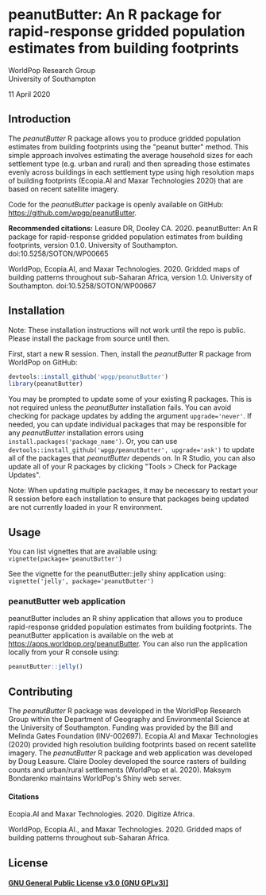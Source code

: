 #  peanutButter: An R package for rapid-response gridded population estimates from building footprints

WorldPop Research Group  
University of Southampton

11 April 2020

## Introduction

The _peanutButter_ R package allows you to produce gridded population estimates from building footprints using the "peanut butter" method. This simple approach involves estimating the average household sizes for each settlement type (e.g. urban and rural) and then spreading those estimates evenly across buildings in each settlement type using high resolution maps of building footprints (Ecopia.AI and Maxar Technologies 2020) that are based on recent satellite imagery.

Code for the _peanutButter_ package is openly available on GitHub: <a href='https://github.com/wpgp/peanutButter' target='_blank'>https://github.com/wpgp/peanutButter</a>.

**Recommended citations:**
Leasure DR, Dooley CA. 2020. peanutButter: An R package for rapid-response gridded population estimates from building footprints, version 0.1.0. University of Southampton. doi:10.5258/SOTON/WP00665

WorldPop, Ecopia.AI, and Maxar Technologies. 2020. Gridded maps of building patterns throughout sub-Saharan Africa, version 1.0. University of Southampton. doi:10.5258/SOTON/WP00667 

## Installation

Note: These installation instructions will not work until the repo is public. Please install the package from source until then.

First, start a new R session. Then, install the _peanutButter_ R package from WorldPop on GitHub:

```r
devtools::install_github('wpgp/peanutButter')
library(peanutButter)
```

You may be prompted to update some of your existing R packages. This is not required unless the _peanutButter_ installation fails. You can avoid checking for package updates by adding the argument `upgrade='never'`. If needed, you can update individual packages that may be responsible for any _peanutButter_ installation errors using `install.packages('package_name')`. Or, you can use `devtools::install_github('wpgp/peanutButter', upgrade='ask')` to update all of the packages that _peanutButter_ depends on. In R Studio, you can also update all of your R packages by clicking "Tools > Check for Package Updates". 

Note: When updating multiple packages, it may be necessary to restart your R session before each installation to ensure that packages being updated are not currently loaded in your R environment.

## Usage

You can list vignettes that are available using: `vignette(package='peanutButter')`

See the vignette for the peanutButter::jelly shiny application using: `vignette('jelly', package='peanutButter')`

### peanutButter web application

peanutButter includes an R shiny application that allows you to produce rapid-response gridded population estimates from building footprints. The peanutButter application is available on the web at <a href="https://apps.worldpop.org/peanutButter" target="_blank">https://apps.worldpop.org/peanutButter</a>. You can also run the application locally from your R console using:

```r
peanutButter::jelly()
```

## Contributing
The _peanutButter_ R package was developed in the WorldPop Research Group within the Department of Geography and Environmental Science at the University of Southampton. Funding was provided by the Bill and Melinda Gates Foundation (INV-002697). Ecopia.AI and Maxar Technologies (2020) provided high resolution building footprints based on recent satellite imagery. The _peanutButter_ R package and web application was developed by Doug Leasure. Claire Dooley developed the source rasters of building counts and urban/rural settlements (WorldPop et al. 2020). Maksym Bondarenko maintains WorldPop's Shiny web server. 

#### Citations

Ecopia.AI and Maxar Technologies. 2020. Digitize Africa.  

WorldPop, Ecopia.AI., and Maxar Technologies. 2020. Gridded maps of building patterns throughout sub-Saharan Africa.

## License

#### <a href='COPYING' target='_blank'>GNU General Public License v3.0 (GNU GPLv3)]</a>  
  
  
  
